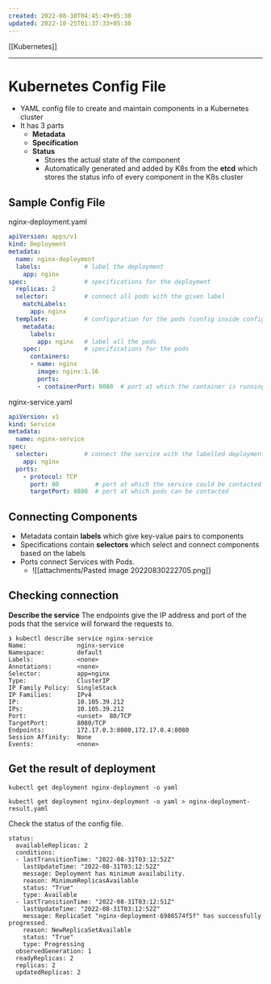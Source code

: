 ```yaml
---
created: 2022-08-30T04:45:49+05:30
updated: 2022-10-25T01:37:33+05:30
---
```

[[Kubernetes]]

---
# Kubernetes Config File
- YAML config file to create and maintain components in a Kubernetes cluster
- It has 3 parts
	- **Metadata**
	- **Specification**
	- **Status**
		- Stores the actual state of the component
		- Automatically generated and added by K8s from the **etcd** which stores the status info of every component in the K8s cluster

## Sample Config File
nginx-deployment.yaml
```yaml
apiVersion: apps/v1
kind: Deployment
metadata:
  name: nginx-deployment
  labels:            # label the deployment
    app: nginx
spec:                # specifications for the deployment
  replicas: 2
  selector:          # connect all pods with the given label
    matchLabels:
      app: nginx
  template:          # configuration for the pods (config inside config)
    metadata:
      labels:
        app: nginx   # label all the pods
    spec:            # specifications for the pods
      containers:
      - name: nginx
        image: nginx:1.16
        ports:
        - containerPort: 8080  # port at which the container is running
```

nginx-service.yaml
```yaml
apiVersion: v1
kind: Service
metadata:
  name: nginx-service
spec:
  selector:          # connect the service with the labelled deployment
    app: nginx
  ports:
    - protocol: TCP
      port: 80          # port at which the service could be contacted
      targetPort: 8080  # port at which pods can be contacted
```

## Connecting Components
- Metadata contain **labels** which give key-value pairs to components
- Specifications contain **selectors** which select and connect components based on the labels
- Ports connect Services with Pods. 
	- ![[attachments/Pasted image 20220830222705.png]]

## Checking connection
**Describe the service**
The endpoints give the IP address and port of the pods that the service will forward the requests to.
```
❯ kubectl describe service nginx-service
Name:              nginx-service
Namespace:         default
Labels:            <none>
Annotations:       <none>
Selector:          app=nginx
Type:              ClusterIP
IP Family Policy:  SingleStack
IP Families:       IPv4
IP:                10.105.39.212
IPs:               10.105.39.212
Port:              <unset>  80/TCP
TargetPort:        8080/TCP
Endpoints:         172.17.0.3:8080,172.17.0.4:8080
Session Affinity:  None
Events:            <none>
```

## Get the result of deployment
```
kubectl get deployment nginx-deployment -o yaml
```
```
kubectl get deployment nginx-deployment -o yaml > nginx-deployment-result.yaml
```
Check the status of the config file.
```
status:
  availableReplicas: 2
  conditions:
  - lastTransitionTime: "2022-08-31T03:12:52Z"
    lastUpdateTime: "2022-08-31T03:12:52Z"
    message: Deployment has minimum availability.
    reason: MinimumReplicasAvailable
    status: "True"
    type: Available
  - lastTransitionTime: "2022-08-31T03:12:51Z"
    lastUpdateTime: "2022-08-31T03:12:52Z"
    message: ReplicaSet "nginx-deployment-6986574f5f" has successfully progressed.
    reason: NewReplicaSetAvailable
    status: "True"
    type: Progressing
  observedGeneration: 1
  readyReplicas: 2
  replicas: 2
  updatedReplicas: 2
```